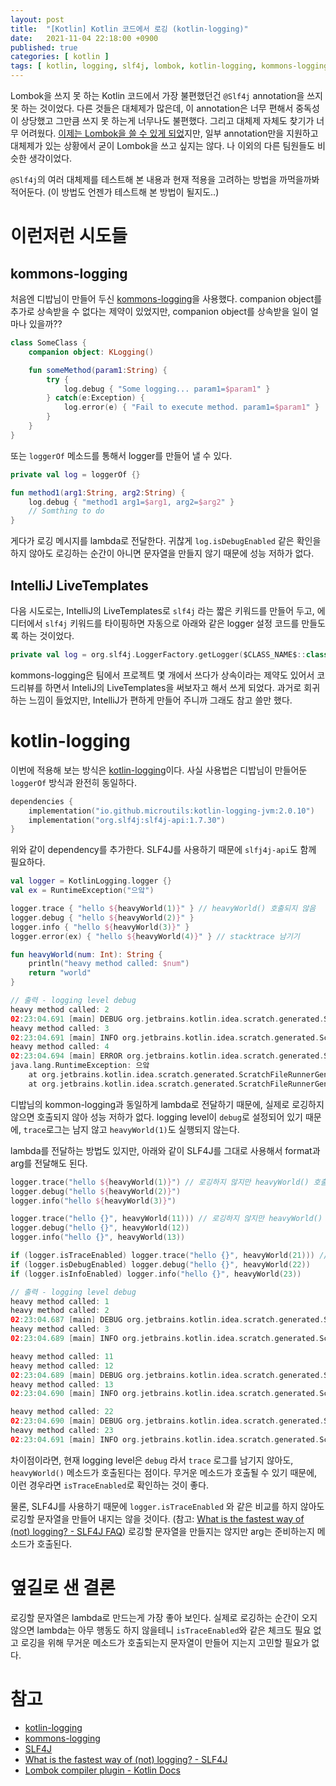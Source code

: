 ```yaml
---
layout: post
title:  "[Kotlin] Kotlin 코드에서 로깅 (kotlin-logging)"
date:   2021-11-04 22:18:00 +0900
published: true
categories: [ kotlin ]
tags: [ kotlin, logging, slf4j, lombok, kotlin-logging, kommons-logging ]
---
```


Lombok을 쓰지 못 하는 Kotlin 코드에서 가장 불편했던건 `@Slf4j` annotation을 쓰지 못 하는 것이었다. 다른 것들은 대체제가 많은데, 이 annotation은 너무 편해서 중독성이 상당했고 그만큼 쓰지 못 하는게 너무나도 불편했다. 그리고 대체제 자체도 찾기가 너무 어려웠다. [이제는 Lombok을 쓸 수 있게 되었](https://kotlinlang.org/docs/lombok.html)지만, 일부 annotation만을 지원하고 대체제가 있는 상황에서 굳이 Lombok을 쓰고 싶지는 않다. 나 이외의 다른 팀원들도 비슷한 생각이었다.

`@Slf4j`의 여러 대체제를 테스트해 본 내용과 현재 적용을 고려하는 방법을 까먹을까봐 적어둔다. (이 방법도 언젠가 테스트해 본 방법이 될지도..)


# 이런저런 시도들

## kommons-logging

처음엔 디밥님이 만들어 두신 [kommons-logging](https://github.com/debop/kotlin-design-patterns/tree/master/kommons-logging)을 사용했다. companion object를 추가로 상속받을 수 없다는 제약이 있었지만, companion object를 상속받을 일이 얼마나 있을까??

```kotlin
class SomeClass {
    companion object: KLogging()

    fun someMethod(param1:String) {
        try {
            log.debug { "Some logging... param1=$param1" }
        } catch(e:Exception) {
            log.error(e) { "Fail to execute method. param1=$param1" }
        }
    }
}
```

또는 `loggerOf` 메소드를 통해서 logger를 만들어 낼 수 있다.

```kotlin
private val log = loggerOf {}

fun method1(arg1:String, arg2:String) {
    log.debug { "method1 arg1=$arg1, arg2=$arg2" }
    // Somthing to do
}
```

게다가 로깅 메시지를 lambda로 전달한다. 귀찮게 `log.isDebugEnabled` 같은 확인을 하지 않아도 로깅하는 순간이 아니면 문자열을 만들지 않기 때문에 성능 저하가 없다.


## IntelliJ LiveTemplates

다음 시도로는, IntelliJ의 LiveTemplates로 `slf4j` 라는 짧은 키워드를 만들어 두고, 에디터에서 `slf4j` 키워드를 타이핑하면 자동으로 아래와 같은 logger 설정 코드를 만들도록 하는 것이었다.

```kotlin
private val log = org.slf4j.LoggerFactory.getLogger($CLASS_NAME$::class.java)
```

kommons-logging은 팀에서 프로젝트 몇 개에서 쓰다가 상속이라는 제약도 있어서 코드리뷰를 하면서 InteliJ의 LiveTemplates을 써보자고 해서 쓰게 되었다. 과거로 회귀하는 느낌이 들었지만, IntelliJ가 편하게 만들어 주니까 그래도 참고 쓸만 했다.


# kotlin-logging

이번에 적용해 보는 방식은 [kotlin-logging](https://github.com/MicroUtils/kotlin-logging)이다. 사실 사용법은 디밥님이 만들어둔 `loggerOf` 방식과 완전히 동일하다.

```kotlin
dependencies {
    implementation("io.github.microutils:kotlin-logging-jvm:2.0.10")
    implementation("org.slf4j:slf4j-api:1.7.30")
}
```

위와 같이 dependency를 추가한다. SLF4J를 사용하기 때문에 `slfj4j-api`도 함께 필요하다.

```kotlin
val logger = KotlinLogging.logger {}
val ex = RuntimeException("으앜")

logger.trace { "hello ${heavyWorld(1)}" } // heavyWorld() 호출되지 않음
logger.debug { "hello ${heavyWorld(2)}" }
logger.info { "hello ${heavyWorld(3)}" }
logger.error(ex) { "hello ${heavyWorld(4)}" } // stacktrace 남기기

fun heavyWorld(num: Int): String {
    println("heavy method called: $num")
    return "world"
}

// 출력 - logging level debug
heavy method called: 2
02:23:04.691 [main] DEBUG org.jetbrains.kotlin.idea.scratch.generated.ScratchFileRunnerGenerated - hello world
heavy method called: 3
02:23:04.691 [main] INFO org.jetbrains.kotlin.idea.scratch.generated.ScratchFileRunnerGenerated - hello world
heavy method called: 4
02:23:04.694 [main] ERROR org.jetbrains.kotlin.idea.scratch.generated.ScratchFileRunnerGenerated - hello world
java.lang.RuntimeException: 으앜
	at org.jetbrains.kotlin.idea.scratch.generated.ScratchFileRunnerGenerated$ScratchFileRunnerGenerated.<init>(tmp.kt:10)
	at org.jetbrains.kotlin.idea.scratch.generated.ScratchFileRunnerGenerated.main(tmp.kt:39)
```

디밥님의 kommon-logging과 동일하게 lambda로 전달하기 때문에, 실제로 로깅하지 않으면 호출되지 않아 성능 저하가 없다. logging level이 `debug`로 설정되어 있기 때문에, `trace`로그는 남지 않고 `heavyWorld(1)`도 실행되지 않는다.

lambda를 전달하는 방법도 있지만, 아래와 같이 SLF4J를 그대로 사용해서 format과 arg를 전달해도 된다.

```kotlin
logger.trace("hello ${heavyWorld(1)}") // 로깅하지 않지만 heavyWorld() 호출됨
logger.debug("hello ${heavyWorld(2)}")
logger.info("hello ${heavyWorld(3)}")

logger.trace("hello {}", heavyWorld(11))) // 로깅하지 않지만 heavyWorld() 호출됨
logger.debug("hello {}", heavyWorld(12))
logger.info("hello {}", heavyWorld(13))

if (logger.isTraceEnabled) logger.trace("hello {}", heavyWorld(21))) // heavyWorld() 호출되지 않음
if (logger.isDebugEnabled) logger.debug("hello {}", heavyWorld(22))
if (logger.isInfoEnabled) logger.info("hello {}", heavyWorld(23))

// 출력 - logging level debug
heavy method called: 1
heavy method called: 2
02:23:04.687 [main] DEBUG org.jetbrains.kotlin.idea.scratch.generated.ScratchFileRunnerGenerated - hello world
heavy method called: 3
02:23:04.689 [main] INFO org.jetbrains.kotlin.idea.scratch.generated.ScratchFileRunnerGenerated - hello world

heavy method called: 11
heavy method called: 12
02:23:04.689 [main] DEBUG org.jetbrains.kotlin.idea.scratch.generated.ScratchFileRunnerGenerated - hello world
heavy method called: 13
02:23:04.690 [main] INFO org.jetbrains.kotlin.idea.scratch.generated.ScratchFileRunnerGenerated - hello world

heavy method called: 22
02:23:04.690 [main] DEBUG org.jetbrains.kotlin.idea.scratch.generated.ScratchFileRunnerGenerated - hello world
heavy method called: 23
02:23:04.691 [main] INFO org.jetbrains.kotlin.idea.scratch.generated.ScratchFileRunnerGenerated - hello world
```

차이점이라면, 현재 logging level은 `debug` 라서 `trace` 로그를 남기지 않아도, `heavyWorld()` 메소드가 호출된다는 점이다. 무거운 메소드가 호출될 수 있기 때문에, 이런 경우라면 `isTraceEnabled`로 확인하는 것이 좋다.

물론, SLF4J를 사용하기 때문에 `logger.isTraceEnabled` 와 같은 비교를 하지 않아도 로깅할 문자열을 만들어 내지는 않을 것이다. (참고: [What is the fastest way of (not) logging? - SLF4J FAQ](http://www.slf4j.org/faq.html#logging_performance)) 로깅할 문자열을 만들지는 않지만 arg는 준비하는지 메소드가 호출된다.


# 옆길로 샌 결론

로깅할 문자열은 lambda로 만드는게 가장 좋아 보인다. 실제로 로깅하는 순간이 오지 않으면 lambda는 아무 행동도 하지 않을테니 `isTraceEnabled`와 같은 체크도 필요 없고 로깅을 위해 무거운 메소드가 호출되는지 문자열이 만들어 지는지 고민할 필요가 없다.


# 참고

- [kotlin-logging](https://github.com/MicroUtils/kotlin-logging)
- [kommons-logging](https://github.com/debop/kotlin-design-patterns/tree/master/kommons-logging)
- [SLF4J](http://www.slf4j.org/)
- [What is the fastest way of (not) logging? - SLF4J](http://www.slf4j.org/faq.html#logging_performance)
- [Lombok compiler plugin - Kotlin Docs](https://kotlinlang.org/docs/lombok.html)
